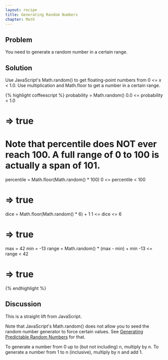 ```yaml
---
layout: recipe
title: Generating Random Numbers
chapter: Math
---
```

## Problem

You need to generate a random number in a certain range.

## Solution

Use JavaScript's Math.random() to get floating-point numbers from 0 <= x < 1.0. Use multiplication and Math.floor to get a number in a certain range.

{% highlight coffeescript %}
probability = Math.random()
0.0 <= probability < 1.0
# => true

# Note that percentile does NOT ever reach 100. A full range of 0 to 100 is actually a span of 101.
percentile = Math.floor(Math.random() * 100)
0 <= percentile < 100
# => true

dice = Math.floor(Math.random() * 6) + 1
1 <= dice <= 6
# => true

max = 42
min = -13
range = Math.random() * (max - min) + min
-13 <= range < 42
# => true
{% endhighlight %}

## Discussion

This is a straight lift from JavaScript.

Note that JavaScript's Math.random() does not allow you to seed the random number generator to force certain values. See [Generating Predictable Random Numbers](/chapters/math/generating-predictable-random-numbers) for that.

To generate a number from 0 up to (but not including) n, multiply by n. To generate a number from 1 to n (inclusive), multiply by n and add 1.
